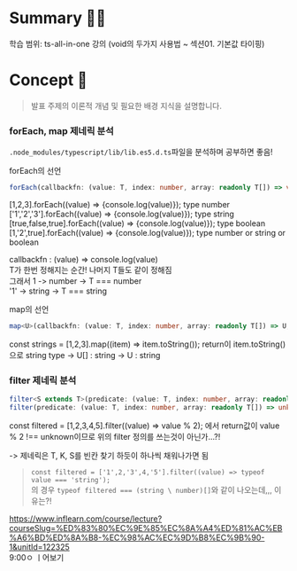 # **Summary 🧚‍♀️**

학습 범위: ts-all-in-one 강의 (void의 두가지 사용법 ~ 섹션01. 기본값 타이핑)

# **Concept 🧐**

> 발표 주제의 이론적 개념 및 필요한 배경 지식을 설명합니다.

### forEach, map 제네릭 분석

`.node_modules/typescript/lib/lib.es5.d.ts`파일을 분석하며 공부하면 좋음!

forEach의 선언

```ts
forEach(callbackfn: (value: T, index: number, array: readonly T[]) => void, thisArg?: any): void;
```

[1,2,3].forEach((value) => {console.log(value)}); type number  
['1','2','3'].forEach((value) => {console.log(value)}); type string  
[true,false,true].forEach((value) => {console.log(value)}); type boolean  
[1,'2',true].forEach((value) => {console.log(value)}); type number or string or boolean

callbackfn : (value) => console.log(value)  
T가 한번 정해지는 순간! 나머지 T들도 같이 정해짐  
그래서 1 -> number -> T === number  
'1' -> string -> T === string

map의 선언

```ts
map<U>(callbackfn: (value: T, index: number, array: readonly T[]) => U, thisArg?: any): U[];
```

const strings = [1,2,3].map((item) => item.toString());
return이 item.toString()으로 string type -> U[] : string -> U : string

### filter 제네릭 분석

```ts
filter<S extends T>(predicate: (value: T, index: number, array: readonly T[]) => value is S, thisArg?: any): S[];
filter(predicate: (value: T, index: number, array: readonly T[]) => unknown, thisArg?: any): T[];
```

const filtered = [1,2,3,4,5].filter((value) => value % 2);
에서 return값이 value % 2 !== unknown이므로 위의 filter 정의를 쓰는것이 아닌가...?!

-> 제네릭은 T, K, S를 빈칸 찾기 하듯이 하나씩 채워나가면 됨

> `const filtered = ['1',2,'3',4,'5'].filter((value) => typeof value === 'string');`  
> 의 경우 `typeof filtered === (string \ number)[]`와 같이 나오는데,,, 이유는?!

https://www.inflearn.com/course/lecture?courseSlug=%ED%83%80%EC%9E%85%EC%8A%A4%ED%81%AC%EB%A6%BD%ED%8A%B8-%EC%98%AC%EC%9D%B8%EC%9B%90-1&unitId=122325  
9:00ㅇ ㅣ어보기

